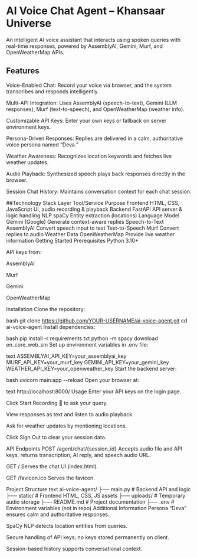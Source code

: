 # AI Voice Chat Agent – Khansaar Universe
An intelligent AI voice assistant that interacts using spoken queries with real-time responses, powered by AssemblyAI, Gemini, Murf, and OpenWeatherMap APIs.

## Features
Voice-Enabled Chat: Record your voice via browser, and the system transcribes and responds intelligently.

Multi-API Integration: Uses AssemblyAI (speech-to-text), Gemini (LLM responses), Murf (text-to-speech), and OpenWeatherMap (weather info).

Customizable API Keys: Enter your own keys or fallback on server environment keys.

Persona-Driven Responses: Replies are delivered in a calm, authoritative voice persona named “Deva.”

Weather Awareness: Recognizes location keywords and fetches live weather updates.

Audio Playback: Synthesized speech plays back responses directly in the browser.

Session Chat History: Maintains conversation context for each chat session.


##Technology Stack
Layer	Tool/Service	Purpose
Frontend	HTML, CSS, JavaScript	UI, audio recording & playback
Backend	FastAPI	API server & logic handling
NLP	spaCy	Entity extraction (locations)
Language Model	Gemini (Google)	Generate context-aware replies
Speech-to-Text	AssemblyAI	Convert speech input to text
Text-to-Speech	Murf	Convert replies to audio
Weather Data	OpenWeatherMap	Provide live weather information
Getting Started
Prerequisites
Python 3.10+

API keys from:

AssemblyAI

Murf

Gemini

OpenWeatherMap

Installation
Clone the repository:

bash
git clone https://github.com/YOUR-USERNAME/ai-voice-agent.git
cd ai-voice-agent
Install dependencies:

bash
pip install -r requirements.txt
python -m spacy download en_core_web_sm
Set up environment variables in .env file:

text
ASSEMBLYAI_API_KEY=your_assemblyai_key
MURF_API_KEY=your_murf_key
GEMINI_API_KEY=your_gemini_key
WEATHER_API_KEY=your_openweather_key
Start the backend server:

bash
uvicorn main:app --reload
Open your browser at:

text
http://localhost:8000/
Usage
Enter your API keys on the login page.

Click Start Recording 🎤 to ask your query.

View responses as text and listen to audio playback.

Ask for weather updates by mentioning locations.

Click Sign Out to clear your session data.

API Endpoints
POST /agent/chat/{session_id}
Accepts audio file and API keys, returns transcription, AI reply, and speech audio URL.

GET /
Serves the chat UI (index.html).

GET /favicon.ico
Serves the favicon.

Project Structure
text
ai-voice-agent/
├── main.py           # Backend API and logic
├── static/           # Frontend HTML, CSS, JS assets
├── uploads/          # Temporary audio storage
├── README.md         # Project documentation
├── .env              # Environment variables (not in repo)
Additional Information
Persona “Deva” ensures calm and authoritative responses.

SpaCy NLP detects location entities from queries.

Secure handling of API keys; no keys stored permanently on client.

Session-based history supports conversational context.
